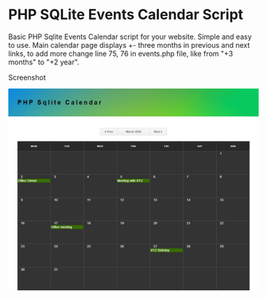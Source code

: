 # PHP SQLite Events Calendar Script
Basic PHP Sqlite Events Calendar script for your website. Simple and easy to use. Main calendar page displays +- three months in previous and next links, to add more change line 75, 76 in events.php file, like from "+3 months" to "+2 year".

Screenshot

![ScreenShot](https://github.com/saudiqbal/PHP-SQLite-Calendar-Script/blob/master/Screenshot.jpg)
